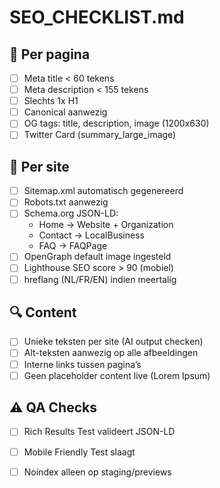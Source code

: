 # SEO_CHECKLIST.md

## 📑 Per pagina
- [ ] Meta title < 60 tekens
- [ ] Meta description < 155 tekens
- [ ] Slechts 1x H1
- [ ] Canonical aanwezig
- [ ] OG tags: title, description, image (1200x630)
- [ ] Twitter Card (summary_large_image)

## 📂 Per site
- [ ] Sitemap.xml automatisch gegenereerd
- [ ] Robots.txt aanwezig
- [ ] Schema.org JSON-LD:
  - Home → Website + Organization
  - Contact → LocalBusiness
  - FAQ → FAQPage
- [ ] OpenGraph default image ingesteld
- [ ] Lighthouse SEO score > 90 (mobiel)
- [ ] hreflang (NL/FR/EN) indien meertalig

## 🔍 Content
- [ ] Unieke teksten per site (AI output checken)
- [ ] Alt-teksten aanwezig op alle afbeeldingen
- [ ] Interne links tussen pagina’s
- [ ] Geen placeholder content live (Lorem Ipsum)

## ⚠️ QA Checks
- [ ] Rich Results Test valideert JSON-LD
- [ ] Mobile Friendly Test slaagt
- [ ] Noindex alleen op staging/previews

